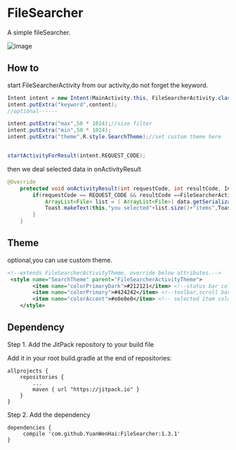 # FileSearcher
A simple fileSearcher.

![image](http://i.makeagif.com/media/11-15-2016/UWYh3x.gif)

## How to
start FileSearcherActivity from our activity,do not forget the keyword.
```java
Intent intent = new Intent(MainActivity.this, FileSearcherActivity.class);
intent.putExtra("keyword",content);
//optional------

intent.putExtra("max",50 * 1024);//size filter
intent.putExtra("min",50 * 1024);
intent.putExtra("theme",R.style.SearchTheme);//set custom theme here


startActivityForResult(intent,REQUEST_CODE);
```
then we deal selected data in onActivityResult
```java
@Override
    protected void onActivityResult(int requestCode, int resultCode, Intent data) {
        if(requestCode == REQUEST_CODE && resultCode ==FileSearcherActivity.OK && data != null){
            ArrayList<File> list = ( ArrayList<File>) data.getSerializableExtra("data");
            Toast.makeText(this,"you selected"+list.size()+"items",Toast.LENGTH_SHORT).show();
        }
    }
```
## Theme
optional,you can use custom theme.
```xml
<!--extends FileSearcherActivityTheme, override below attributes.-->
 <style name="SearchTheme" parent="FileSearcherActivityTheme">
        <item name="colorPrimaryDark">#212121</item> <!--status bar color-->
        <item name="colorPrimary">#424242</item> <!--toolbar,scroll bar color-->
        <item name="colorAccent">#e0e0e0</item> <!-- selected item color-->
    </style>
```
## Dependency

Step 1. Add the JitPack repository to your build file

Add it in your root build.gradle at the end of repositories:

	allprojects {
		repositories {
			...
			maven { url "https://jitpack.io" }
		}
	}
Step 2. Add the dependency

	dependencies {
		 compile 'com.github.YuanWenHai:FileSearcher:1.3.1'
	}

